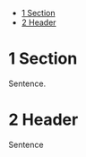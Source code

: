 
-   [1 Section](#1-section)
-   [2 Header](#2-header)

# 1 Section

Sentence.

# 2 Header

Sentence
